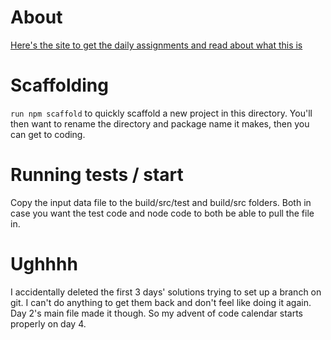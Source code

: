 
# About

[Here's the site to get the daily assignments and read about what this is](https://adventofcode.com/2022)

# Scaffolding

`run npm scaffold` to quickly scaffold a new project in this directory. You'll then want to rename the directory and package name it makes, then you can get to coding.

# Running tests / start

Copy the input data file to the build/src/test and build/src folders. Both in case you want the test code and node code to both be able to pull the file in.

# Ughhhh

I accidentally deleted the first 3 days' solutions trying to set up a branch on git. I can't do anything to get them back and don't feel like doing it again. Day 2's main file made it though. So my advent of code calendar starts properly on day 4.
